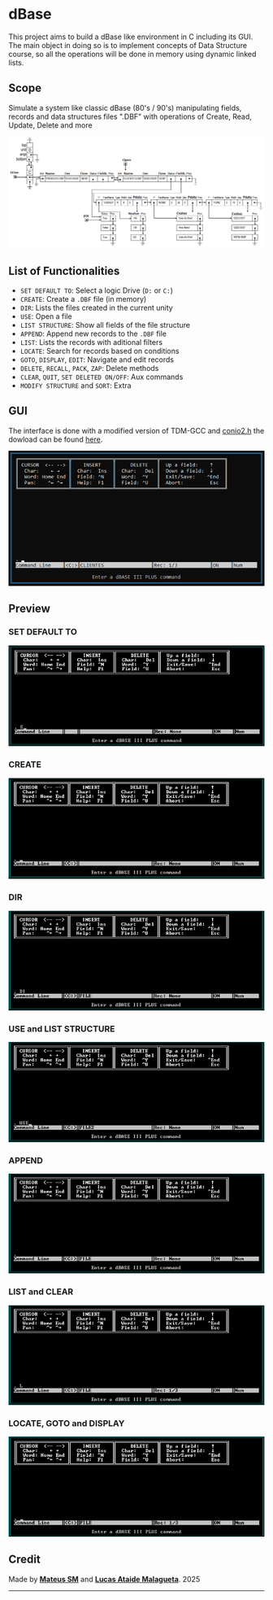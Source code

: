 # dBase
This project aims to build a dBase like environment in C including its GUI. The main object in doing so is to implement concepts of Data Structure course, so all the operations will be done in memory using dynamic linked lists. 

## Scope
Simulate a system like classic dBase (80's / 90's) manipulating fields, records and data structures files ".DBF" with operations of Create, Read, Update, Delete and more

![SCOPE](assets/Scope.png)

## List of Functionalities

- `SET DEFAULT TO`: Select a logic Drive (`D:` or `C:`)
- `CREATE`: Create a `.DBF` file (in memory)
- `DIR`: Lists the files created in the current unity
- `USE`: Open a file
- `LIST STRUCTURE`: Show all fields of the file structure 
- `APPEND`: Append new records to the `.DBF` file 
- `LIST`: Lists the records with aditional filters
- `LOCATE`: Search for records based on conditions
- `GOTO`, `DISPLAY`, `EDIT`: Navigate and edit records
- `DELETE`, `RECALL`, `PACK`, `ZAP`: Delete methods
- `CLEAR`, `QUIT`, `SET DELETED ON/OFF`: Aux commands
- `MODIFY STRUCTURE` and `SORT`: Extra


## GUI

The interface is done with a modified version of TDM-GCC and [conio2.h](https://conio.sourceforge.net/) the dowload can be found [here](https://github.com/mateus-sm/Conio2-VsCode).

![GUI](assets/image.png)

## Preview

### SET DEFAULT TO
![SET DEFAULT TO](assets/SET.gif)

### CREATE
![CREATE](assets/CREATE.gif)

### DIR
![DIR](assets/DIR.gif)

### USE and LIST STRUCTURE
![USE](assets/USE.gif)

### APPEND
![APPEND](assets/APPEND.gif)

### LIST and CLEAR
![LIST](assets/LIST.gif)

### LOCATE, GOTO and DISPLAY
![LOCATEGOTODISPLAY](assets/LOCATEGOTODISPLAY.gif)

## Credit

Made by [**Mateus SM**](https://github.com/mateus-sm) and [**Lucas Ataide Malagueta**](https://github.com/LucasMalagueta).
2025

---
